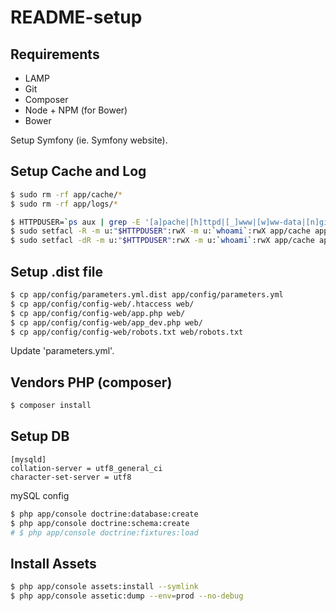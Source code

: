 # README-setup

## Requirements

* LAMP
* Git
* Composer
* Node + NPM (for Bower)
* Bower


Setup Symfony (ie. Symfony website).

## Setup Cache and Log

```sh
$ sudo rm -rf app/cache/*
$ sudo rm -rf app/logs/*

$ HTTPDUSER=`ps aux | grep -E '[a]pache|[h]ttpd|[_]www|[w]ww-data|[n]ginx' | grep -v root | head -1 | cut -d\  -f1`
$ sudo setfacl -R -m u:"$HTTPDUSER":rwX -m u:`whoami`:rwX app/cache app/logs
$ sudo setfacl -dR -m u:"$HTTPDUSER":rwX -m u:`whoami`:rwX app/cache app/logs
```

## Setup .dist file

```sh
$ cp app/config/parameters.yml.dist app/config/parameters.yml
$ cp app/config/config-web/.htaccess web/
$ cp app/config/config-web/app.php web/
$ cp app/config/config-web/app_dev.php web/
$ cp app/config/config-web/robots.txt web/robots.txt
```

Update 'parameters.yml'.

## Vendors PHP (composer)

```sh
$ composer install
```

## Setup DB

```
[mysqld]
collation-server = utf8_general_ci
character-set-server = utf8
```
mySQL config

```sh
$ php app/console doctrine:database:create
$ php app/console doctrine:schema:create
# $ php app/console doctrine:fixtures:load
```

## Install Assets

```sh
$ php app/console assets:install --symlink
$ php app/console assetic:dump --env=prod --no-debug
```

